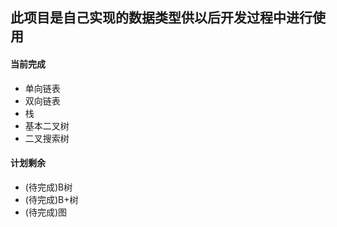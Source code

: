 ## 此项目是自己实现的数据类型供以后开发过程中进行使用

#### 当前完成
- 单向链表
- 双向链表
- 栈
- 基本二叉树
- 二叉搜索树
  

#### 计划剩余
- (待完成)B树
- (待完成)B+树
- (待完成)图



